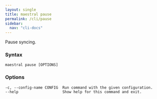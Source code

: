 ```yaml
---
layout: single
title: maestral pause
permalink: /cli/pause
sidebar:
  nav: "cli-docs"
---
```


Pause syncing.

### Syntax

```
maestral pause [OPTIONS]
```

### Options

```
-c, --config-name CONFIG  Run command with the given configuration.
--help                    Show help for this command and exit.
```
